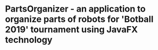 # PartsOrganizer - an application to organize parts of robots for 'Botball 2019' tournament using JavaFX technology 
